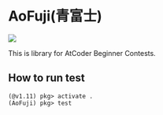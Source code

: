 # AoFuji(青富士)

![](docs/logo.svg)

This is library for AtCoder Beginner Contests.

## How to run test

```console
(@v1.11) pkg> activate .
(AoFuji) pkg> test
```
